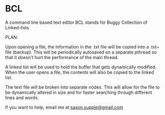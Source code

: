 # BCL
A command line based text editor
BCL stands for Buggy Collection of Linked-lists

PLAN:

Upon opening a file, the information in the .txt file will be copied into a .txt~ file (backup). This will be periodically autosaved on a separate pthread so that it doesn't hurt the performance of the main thread.

A linked list will be used to hold the buffer that gets dynamically modified. When the user opens a file, the contents will also be copied to the linked list.

The text file will be broken into separate nodes. This will allow for the file to be dynamically altered in size and for faster searching through different lines and words.

If you want to help, email me at saxon.supple@gmail.com
